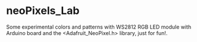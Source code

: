 # neoPixels_Lab
Some experimental colors and patterns with WS2812 RGB LED module with Arduino board and the &lt;Adafruit_NeoPixel.h> library, just for fun!.
